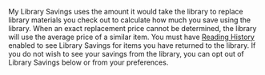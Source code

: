 My Library Savings uses the amount it would take the library to replace library materials you check out to calculate how much you save using the library. When an exact replacement price cannot be determined, the library will use the average price of a similar item. You must have [Reading History](/MyAccount/ReadingHistory) enabled to see Library Savings for items you have returned to the library. If you do not wish to see your savings from the library, you can opt out of Library Savings below or from your preferences. 